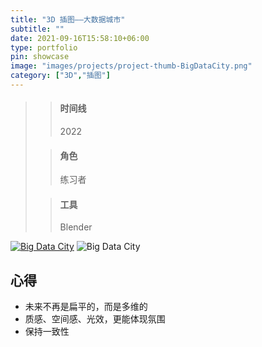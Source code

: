 ```yaml
---
title: "3D 插图——大数据城市"
subtitle: ""
date: 2021-09-16T15:58:10+06:00
type: portfolio
pin: showcase
image: "images/projects/project-thumb-BigDataCity.png"
category: ["3D","插图"]
---
```


>> #### 时间线
>> 2022
>
>> #### 角色
>> 练习者
>
>> #### 工具
>> Blender

[![Big Data City](/images/projects/BigDataCity/BigDataCity3.png)](/images/projects/BigDataCity/BigDataCity3.png)
![Big Data City](/images/projects/BigDataCity/BigDataCity3.svg)

## 心得
- 未来不再是扁平的，而是多维的
- 质感、空间感、光效，更能体现氛围
- 保持一致性



